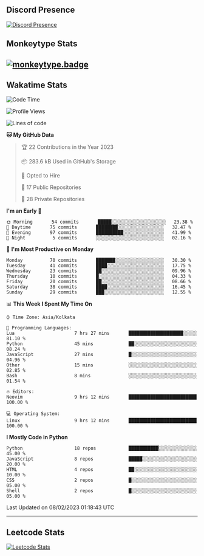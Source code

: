 ## Discord Presence
[![Discord Presence](https://lanyard.cnrad.dev/api/534981034400284712)](https://discord.com/users/534981034400284712)

## Monkeytype Stats
[![monkeytype.badge]][monkeytype]
---

## Wakatime Stats
<!--START_SECTION:waka-->
![Code Time](http://img.shields.io/badge/Code%20Time-448%20hrs%2029%20mins-blue)

![Profile Views](http://img.shields.io/badge/Profile%20Views-156-blue)

![Lines of code](https://img.shields.io/badge/From%20Hello%20World%20I%27ve%20Written-3%20Million%20lines%20of%20code-blue)

**🐱 My GitHub Data** 

> 🏆 22 Contributions in the Year 2023
 > 
> 📦 283.6 kB Used in GitHub's Storage 
 > 
> 💼 Opted to Hire
 > 
> 📜 17 Public Repositories 
 > 
> 🔑 28 Private Repositories  
 > 
**I'm an Early 🐤** 

```text
🌞 Morning       54 commits       █████░░░░░░░░░░░░░░░░░░░░   23.38 % 
🌆 Daytime       75 commits       ████████░░░░░░░░░░░░░░░░░   32.47 % 
🌃 Evening       97 commits       ██████████░░░░░░░░░░░░░░░   41.99 % 
🌙 Night          5 commits       ░░░░░░░░░░░░░░░░░░░░░░░░░   02.16 % 

```
📅 **I'm Most Productive on Monday** 

```text
Monday          70 commits       ███████░░░░░░░░░░░░░░░░░░   30.30 % 
Tuesday         41 commits       ████░░░░░░░░░░░░░░░░░░░░░   17.75 % 
Wednesday       23 commits       ██░░░░░░░░░░░░░░░░░░░░░░░   09.96 % 
Thursday        10 commits       █░░░░░░░░░░░░░░░░░░░░░░░░   04.33 % 
Friday          20 commits       ██░░░░░░░░░░░░░░░░░░░░░░░   08.66 % 
Saturday        38 commits       ████░░░░░░░░░░░░░░░░░░░░░   16.45 % 
Sunday          29 commits       ███░░░░░░░░░░░░░░░░░░░░░░   12.55 % 

```


📊 **This Week I Spent My Time On** 

```text
⌚︎ Time Zone: Asia/Kolkata

💬 Programming Languages: 
Lua                      7 hrs 27 mins       ████████████████████░░░░░   81.10 % 
Python                   45 mins             ██░░░░░░░░░░░░░░░░░░░░░░░   08.24 % 
JavaScript               27 mins             █░░░░░░░░░░░░░░░░░░░░░░░░   04.96 % 
Other                    15 mins             ░░░░░░░░░░░░░░░░░░░░░░░░░   02.85 % 
Bash                     8 mins              ░░░░░░░░░░░░░░░░░░░░░░░░░   01.54 % 

🔥 Editors: 
Neovim                   9 hrs 12 mins       █████████████████████████   100.00 % 

💻 Operating System: 
Linux                    9 hrs 12 mins       █████████████████████████   100.00 % 

```

**I Mostly Code in Python** 

```text
Python                   18 repos            ███████████░░░░░░░░░░░░░░   45.00 % 
JavaScript               8 repos             █████░░░░░░░░░░░░░░░░░░░░   20.00 % 
HTML                     4 repos             ██░░░░░░░░░░░░░░░░░░░░░░░   10.00 % 
CSS                      2 repos             █░░░░░░░░░░░░░░░░░░░░░░░░   05.00 % 
Shell                    2 repos             █░░░░░░░░░░░░░░░░░░░░░░░░   05.00 % 

```



 Last Updated on 08/02/2023 01:18:43 UTC
<!--END_SECTION:waka-->
---

## Leetcode Stats
[![Leetcode Stats](https://leetcard.jacoblin.cool/Dhanus007?theme=dark&extension=activity&border=3&radius=30)](https://leetcode.com/Dhanus007)


[monkeytype.badge]: https://img.shields.io/endpoint?style=for-the-badge&url=https%3A%2F%2Fmonkeytype-badge-vhd5lan7mmhz.runkit.sh%3Fmessage%3D122wpm%26label%3Dmonkeytype%26logoVariant%3Done
[monkeytype]: https://monkeytype.com/profile/dhanus
